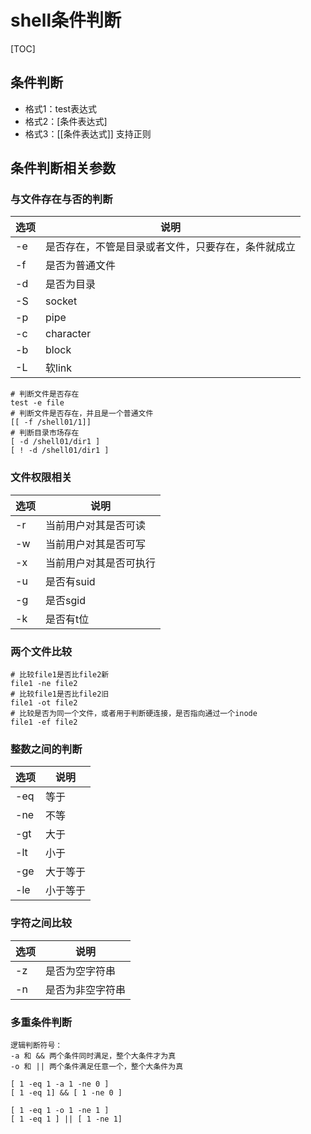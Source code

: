 # shell条件判断

[TOC]

## 条件判断

- 格式1：test表达式
- 格式2：[条件表达式]
- 格式3：[[条件表达式]] 支持正则 

## 条件判断相关参数

### 与文件存在与否的判断

| 选项 | 说明                                               |
| ---- | -------------------------------------------------- |
| -e   | 是否存在，不管是目录或者文件，只要存在，条件就成立 |
| -f   | 是否为普通文件                                     |
| -d   | 是否为目录                                         |
| -S   | socket                                             |
| -p   | pipe                                               |
| -c   | character                                          |
| -b   | block                                              |
| -L   | 软link                                             |

~~~shell 
# 判断文件是否存在
test -e file
# 判断文件是否存在，并且是一个普通文件
[[ -f /shell01/1]]
# 判断目录市场存在
[ -d /shell01/dir1 ]
[ ! -d /shell01/dir1 ]
~~~

### 文件权限相关

| 选项 | 说明                   |
| ---- | ---------------------- |
| -r   | 当前用户对其是否可读   |
| -w   | 当前用户对其是否可写   |
| -x   | 当前用户对其是否可执行 |
| -u   | 是否有suid             |
| -g   | 是否sgid               |
| -k   | 是否有t位              |



### 两个文件比较

~~~shell
# 比较file1是否比file2新
file1 -ne file2
# 比较file1是否比file2旧
file1 -ot file2
# 比较是否为同一个文件，或者用于判断硬连接，是否指向通过一个inode
file1 -ef file2
~~~

### 整数之间的判断

| 选项 | 说明     |
| ---- | -------- |
| -eq  | 等于     |
| -ne  | 不等     |
| -gt  | 大于     |
| -lt  | 小于     |
| -ge  | 大于等于 |
| -le  | 小于等于 |

### 字符之间比较

| 选项 | 说明             |
| ---- | ---------------- |
| -z   | 是否为空字符串   |
| -n   | 是否为非空字符串 |

### 多重条件判断

~~~
逻辑判断符号：
-a 和 && 两个条件同时满足，整个大条件才为真
-o 和 || 两个条件满足任意一个，整个大条件为真
~~~

~~~shell
[ 1 -eq 1 -a 1 -ne 0 ]
[ 1 -eq 1] && [ 1 -ne 0 ]
~~~

~~~shell 
[ 1 -eq 1 -o 1 -ne 1 ]
[ 1 -eq 1 ] || [ 1 -ne 1]
~~~

